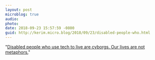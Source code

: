 ```yaml
---
layout: post
microblog: true
audio: 
photo: 
date: 2018-09-23 15:57:59 -0800
guid: http://kerim.micro.blog/2018/09/23/disabled-people-who.html
---
```

"[Disabled people who use tech to live are cyborgs. Our lives are not metaphors.](https://granta.com/common-cyborg/)"
